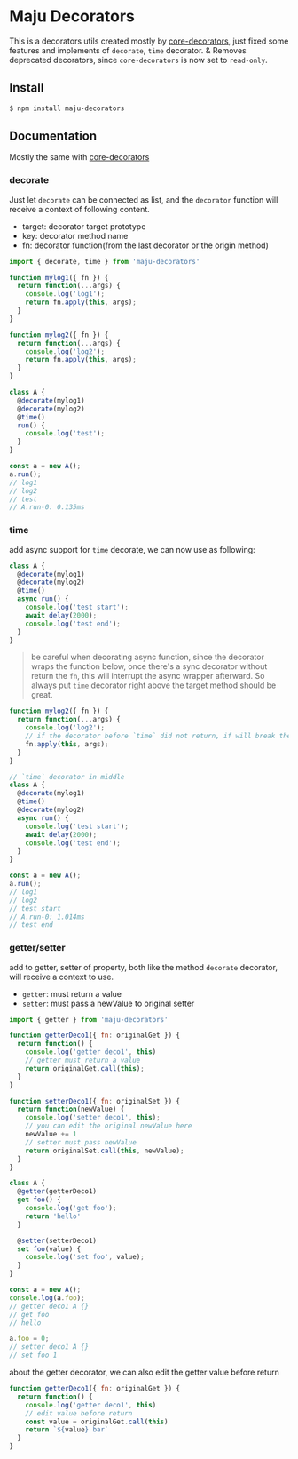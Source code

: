 # Maju Decorators

This is a decorators utils created mostly by [core-decorators](https://www.npmjs.com/package/core-decorators), just fixed some features and implements of `decorate`, `time` decorator. & Removes deprecated decorators, since `core-decorators` is now set to `read-only`.


## Install

```bash
$ npm install maju-decorators
```


## Documentation

Mostly the same with [core-decorators](https://www.npmjs.com/package/core-decorators)


### decorate

Just let `decorate` can be connected as list, and the `decorator` function will receive a context of following content.

- target: decorator target prototype
- key: decorator method name
- fn: decorator function(from the last decorator or the origin method)

```js
import { decorate, time } from 'maju-decorators'

function mylog1({ fn }) {
  return function(...args) {
    console.log('log1');
    return fn.apply(this, args);
  }
}

function mylog2({ fn }) {
  return function(...args) {
    console.log('log2');
    return fn.apply(this, args);
  }
}

class A {
  @decorate(mylog1)
  @decorate(mylog2)
  @time()
  run() {
    console.log('test');
  }
}

const a = new A();
a.run();
// log1
// log2
// test
// A.run-0: 0.135ms
```


### time

add async support for `time` decorate, we can now use as following:

```js
class A {
  @decorate(mylog1)
  @decorate(mylog2)
  @time()
  async run() {
    console.log('test start');
    await delay(2000);
    console.log('test end');
  }
}
```

> be careful when decorating async function, since the decorator wraps the function below, once there's a sync decorator without return the `fn`, this will interrupt the async wrapper afterward. So always put `time` decorator right above the target method should be great.

```js
function mylog2({ fn }) {
  return function(...args) {
    console.log('log2');
    // if the decorator before `time` did not return, if will break the async
    fn.apply(this, args);
  }
}

// `time` decorator in middle
class A {
  @decorate(mylog1)
  @time()
  @decorate(mylog2)
  async run() {
    console.log('test start');
    await delay(2000);
    console.log('test end');
  }
}

const a = new A();
a.run();
// log1
// log2
// test start
// A.run-0: 1.014ms
// test end
```


### getter/setter

add to getter, setter of property, both like the method `decorate` decorator, will receive a context to use.

- `getter`: must return a value
- `setter`: must pass a newValue to original setter

```js
import { getter } from 'maju-decorators'

function getterDeco1({ fn: originalGet }) {
  return function() {
    console.log('getter deco1', this)
    // getter must return a value
    return originalGet.call(this);
  }
}

function setterDeco1({ fn: originalSet }) {
  return function(newValue) {
    console.log('setter deco1', this);
    // you can edit the original newValue here
    newValue += 1
    // setter must pass newValue
    return originalSet.call(this, newValue);
  }
}

class A {
  @getter(getterDeco1)
  get foo() {
    console.log('get foo');
    return 'hello'
  }

  @setter(setterDeco1)
  set foo(value) {
    console.log('set foo', value);
  }
}

const a = new A();
console.log(a.foo);
// getter deco1 A {}
// get foo
// hello

a.foo = 0;
// setter deco1 A {}
// set foo 1
```

about the getter decorator, we can also edit the getter value before return

```js
function getterDeco1({ fn: originalGet }) {
  return function() {
    console.log('getter deco1', this)
    // edit value before return
    const value = originalGet.call(this)
    return `${value} bar`
  }
}
```